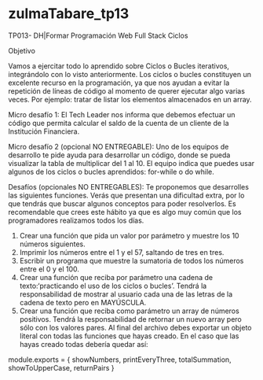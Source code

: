 # zulmaTabare_tp13
TP013- DH|Formar  Programación Web Full Stack  Ciclos
 
 Objetivo
 
 Vamos a ejercitar todo lo aprendido sobre Ciclos o Bucles iterativos, integrándolo
 con lo visto anteriormente.
 Los ciclos o bucles constituyen un excelente recurso en la programación, ya que nos
 ayudan a evitar la repetición de líneas de código al momento de querer ejecutar algo
 varias veces. Por ejemplo: tratar de listar los elementos almacenados en un array.

 Micro desafío 1:
 El Tech Leader nos informa que debemos efectuar un código que permita calcular
 el saldo de la cuenta de un cliente de la Institución Financiera. 

 Micro desafío 2 (opcional NO ENTREGABLE):
 Uno de los equipos de desarrollo te pide ayuda para desarrollar un código, donde
 se pueda visualizar la tabla de multiplicar del 1 al 10. El equipo indica que puedes
 usar algunos de los ciclos o bucles aprendidos: for-while o do while.

Desafíos (opcionales NO ENTREGABLES):
Te proponemos que desarrolles las siguientes funciones. Verás que presentan una dificultad extra, por lo que
tendrás que buscar algunos conceptos para poder resolverlos. Es recomendable que
crees este hábito ya que es algo muy común que los programadores realizamos todos
los días.
 
 1. Crear una función que pida un valor por parámetro y muestre los 10 números
 siguientes.
 2. Imprimir los números entre el 1 y el 57, saltando de tres en tres.
 3. Escribir un programa que muestre la sumatoria de todos los números entre el 0 y
 el 100.
 4. Crear una función que reciba por parámetro una cadena de texto:‘practicando el
 uso de los ciclos o bucles’. Tendrá la responsabilidad de mostrar al usuario cada
 una de las letras de la cadena de texto pero en MAYÚSCULA. 
 5. Crear una función que reciba como parámetro un array de números positivos.
 Tendrá la responsabilidad de retornar un nuevo array pero sólo con los valores
 pares.
 Al final del archivo debes exportar un objeto literal con todas las funciones que hayas
 creado. En el caso que las hayas creado todas debería quedar así:
 
 module.exports = {
 showNumbers,
 printEveryThree,
 totalSummation,
 showToUpperCase,
 returnPairs
 }
